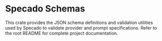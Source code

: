 # Specado Schemas

This crate provides the JSON schema definitions and validation utilities used by
Specado to validate provider and prompt specifications. Refer to the root README
for complete project documentation.
